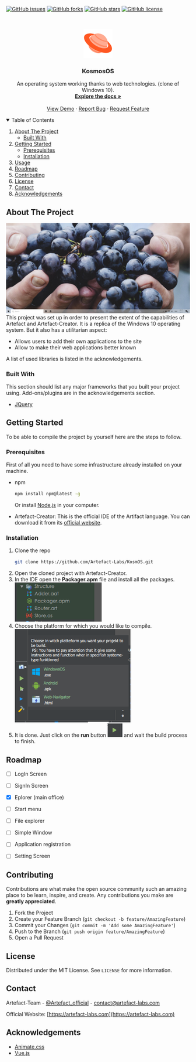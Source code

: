 <!-- PROJECT SHIELDS -->
<!--
*** I'm using markdown "reference style" links for readability.
*** Reference links are enclosed in brackets [ ] instead of parentheses ( ).
*** See the bottom of this document for the declaration of the reference variables
*** for contributors-url, forks-url, etc. This is an optional, concise syntax you may use.
*** https://www.markdownguide.org/basic-syntax/#reference-style-links
-->
[![GitHub issues](https://img.shields.io/github/issues/Artefact-Labs/KosmOS)](https://github.com/Artefact-Labs/KosmOS/issues)
[![GitHub forks](https://img.shields.io/github/forks/Artefact-Labs/KosmOS)](https://github.com/Artefact-Labs/KosmOS/network)
[![GitHub stars](https://img.shields.io/github/stars/Artefact-Labs/KosmOS)](https://github.com/Artefact-Labs/KosmOS/stargazers)
[![GitHub license](https://img.shields.io/github/license/Artefact-Labs/KosmOS)](https://github.com/Artefact-Labs/KosmOS)

<!-- PROJECT LOGO -->
<br />
<p align="center">
  <a href="https://github.com/othneildrew/Best-README-Template">
    <img src="git_images/logo.png" alt="Logo" width="80" height="80">
  </a>

  <h3 align="center">KosmosOS</h3>

  <p align="center">
    An operating system working thanks to web technologies. (clone of Windows 10).
    <br />
    <a href="https://doc.artefact-labs.com"><strong>Explore the docs »</strong></a>
    <br />
    <br />
    <a href="https://awesome.artefact-labs.com/kosmos">View Demo</a>
    ·
    <a href="https://github.com/Artefact-Labs/KosmOS/issues">Report Bug</a>
    ·
    <a href="https://github.com/Artefact-Labs/KosmOS/issues">Request Feature</a>
  </p>
</p>



<!-- TABLE OF CONTENTS -->
<details open="open">
  <summary>Table of Contents</summary>
  <ol>
    <li>
      <a href="#about-the-project">About The Project</a>
      <ul>
        <li><a href="#built-with">Built With</a></li>
      </ul>
    </li>
    <li>
      <a href="#getting-started">Getting Started</a>
      <ul>
        <li><a href="#prerequisites">Prerequisites</a></li>
        <li><a href="#installation">Installation</a></li>
      </ul>
    </li>
    <li><a href="#usage">Usage</a></li>
    <li><a href="#roadmap">Roadmap</a></li>
    <li><a href="#contributing">Contributing</a></li>
    <li><a href="#license">License</a></li>
    <li><a href="#contact">Contact</a></li>
    <li><a href="#acknowledgements">Acknowledgements</a></li>
  </ol>
</details>



<!-- ABOUT THE PROJECT -->
## About The Project

[![KosmOS Screen Shot](git_images/screenshot.png)](https://awesome.artefact-labs.com/kosmos)
This project was set up in order to present the extent of the capabilities of Artefact and Artefact-Creator.
It is a replica of the Windows 10 operating system.
But it also has a utilitarian aspect:
- Allows users to add their own applications to the site
- Allow to make their web applications better known

A list of used libraries is listed in the acknowledgements.


### Built With

This section should list any major frameworks that you built your project using. Add-ons/plugins are in the acknowledgements section.
* [JQuery](https://jquery.com)


<!-- GETTING STARTED -->
## Getting Started

To be able to compile the project by yourself here are the steps to follow.

### Prerequisites

First of all you need to have some infrastructure already installed on your machine.
* npm
  ```sh
  npm install npm@latest -g
  ```
  Or install [Node.js](https://nodejs.org/en/) in your computer.

* Artefact-Creator: This is the official IDE of the Artifact language. You can download it from its [official website](https://artefact-labs.com/pricing).

### Installation

1. Clone the repo
   ```sh
   git clone https://github.com/Artefact-Labs/KosmOS.git
   ```
2. Open the cloned project with Artefact-Creator.
3. In the IDE open the **Packager.apm** file and install all the packages. ![package](git_images/package_apm.png)
4. Choose the platform for which you would like to compile. ![platform](git_images/platform.png)
3. It is done. Just click on the **run** button ![run](git_images/run.png) and wait the build process to finish.

<!-- ROADMAP -->
## Roadmap
- [ ] LogIn Screen
- [ ] SignIn Screen
- [x] Eplorer (main office)
- [ ] Start menu
- [ ] File explorer
- [ ] Simple Window
- [ ] Application registration
- [ ] Setting Screen


<!-- CONTRIBUTING -->
## Contributing

Contributions are what make the open source community such an amazing place to be learn, inspire, and create. Any contributions you make are **greatly appreciated**.

1. Fork the Project
2. Create your Feature Branch (`git checkout -b feature/AmazingFeature`)
3. Commit your Changes (`git commit -m 'Add some AmazingFeature'`)
4. Push to the Branch (`git push origin feature/AmazingFeature`)
5. Open a Pull Request



<!-- LICENSE -->
## License

Distributed under the MIT License. See `LICENSE` for more information.



<!-- CONTACT -->
## Contact

Artefact-Team - [@Artefact_official](https://twitter.com/Artefactoffici1) - contact@artefact-labs.com

Official Website: [https://artefact-labs.com](https://artefact-labs.com)



<!-- ACKNOWLEDGEMENTS -->
## Acknowledgements
* [Animate.css](https://daneden.github.io/animate.css)
* [Vue.js](https://vuejs.org/)
